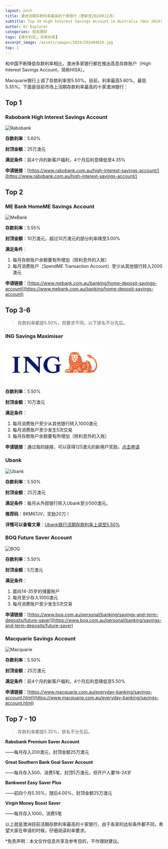 ```yaml
---
layout: post
title: 澳洲活期存款利率最高的十家银行（更新至2024年11月）
subtitle: Top 10 High Interest Savings Account in Australia (Nov 2024)
author: Oz Explorer
categories: 投资理财
tags: [澳大利亚, 存款利率]
excerpt_image: /assets/images/2024/202404020.jpg
top: 1
---
```


和中国不断降低存款利率相比，澳洲多家银行都在推出高息存款账户（High Interest Savings Account，简称HISA）。

Macquarie银行上调了存款利率至5.50%。目前，利率最高5.60%，最低5.35%。下面是目前市场上活期存款利率最高的十家澳洲银行：

## Top 1
### Rabobank High Interest Savings Account

![Rabobank](https://a.storyblok.com/f/116740/160x100/7683ca35b7/rabobank.png)

**存款利率**：5.60%

**封顶金额**：25万澳元

**满足条件**：前4个月的新客户福利，4个月后利息降低至4.35%

**申请链接**：[https://www.rabobank.com.au/high-interest-savings-account/](https://www.rabobank.com.au/high-interest-savings-account/)

## Top 2
### ME Bank HomeME Savings Account

![MeBank](https://a.storyblok.com/f/116740/160x100/7e24c6514a/mebank.png)

**存款利率**：5.55%

**封顶金额**：10万澳元，超过10万澳元的部分利率降至3.00%

**满足条件**：
1. 每月存款账户余额要有所增加（除利息外的入账）
2. 每月消费账户（SpendME Transaction Account）至少从其他银行转入2000澳元

**申请链接**：[https://www.mebank.com.au/banking/home-deposit-savings-account](https://www.mebank.com.au/banking/home-deposit-savings-account)

## Top 3-6

> 存款利率都是5.50%，但要求不同，以下排名不分先后。

### ING Savings Maximiser

![ING](/assets/images/2024/202404027.png)

**存款利率**：5.50%

**封顶金额**：10万澳元

**满足条件**：
1. 每月消费账户至少从其他银行转入1000澳元
2. 每月消费账户至少发生5次交易
3. 每月存款账户余额要有所增加（除利息外的入账）

**申请链接**：通过我的链接，可以获得125澳元的新用户奖励，[点击申请](https://campaigns.ing.com.au/refer?code=Jqz072&p=d)

### Ubank

![Ubank](https://a.storyblok.com/f/116740/160x100/c9a5107b86/ubank.png)

**存款利率**：5.50%

**封顶金额**：25万澳元

**满足条件**：每月从外部银行转入Ubank至少500澳元。

**推荐码**：8KM67JV，奖励20刀！

**详情可以查看文章**：[Ubank银行活期存款利率上调至5.50%](https://www.ozexplorers.com/投资理财/2024/06/18/earn-up-to-5.50-on-ubank-saving-account.html)

### BOQ Future Saver Account

![BOQ](https://a.storyblok.com/f/116740/160x100/aea7810d69/boq.png)

**存款利率**：5.50%

**封顶金额**：5万澳元

**满足条件**：
1. 面向14-35岁的储蓄账户
2. 每月至少存入1000澳元
3. 每月消费账户至少发生5次交易

**申请链接**：[https://www.boq.com.au/personal/banking/savings-and-term-deposits/future-saver](https://www.boq.com.au/personal/banking/savings-and-term-deposits/future-saver)

### Macquarie Savings Account

![Macquarie](https://a.storyblok.com/f/116740/160x100/5b93dfe621/macquarie.png)

**存款利率**：5.50%

**封顶金额**：25万澳元

**满足条件**：前4个月的新客户福利，4个月后利息降低至5.50%

**申请链接**：[https://www.macquarie.com.au/everyday-banking/savings-account.html](https://www.macquarie.com.au/everyday-banking/savings-account.html)

## Top 7 - 10

> 存款利率都是5.35%，排名不分先后。

**Rabobank Premium Saver Account**

——每月存入200澳元，封顶金额25万澳元

**Great Southern Bank Goal Saver Account**

——每月存入500、消费5笔，封顶5万澳元，但开户人要18-24岁

**Bankwest Easy Saver Plus**

——前四个月5.35%，随后4.00%，封顶金额25万澳元

**Virgin Money Boost Saver**

——每月存入1000，消费5笔


以上就是澳洲目前活期存款利率最高的十家银行，由于各家的达标条件都不同，希望大家在申请的时候，仔细阅读利率要求。


*免责声明：本文仅作信息共享及参考目的，不作理财建议。
